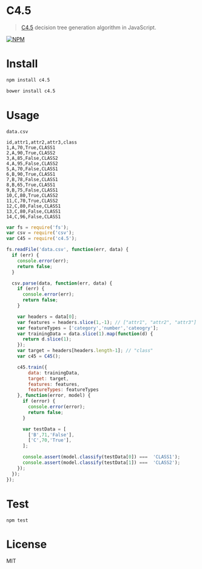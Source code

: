 # C4.5

> [C4.5](https://en.wikipedia.org/wiki/C4.5_algorithm) decision tree generation algorithm in JavaScript.

[![NPM](https://nodei.co/npm/c4.5.png)](https://nodei.co/npm/c4.5)

# Install

```bash
npm install c4.5
```

```bash
bower install c4.5
```

# Usage

`data.csv`

```csv
id,attr1,attr2,attr3,class
1,A,70,True,CLASS1
2,A,90,True,CLASS2
3,A,85,False,CLASS2
4,A,95,False,CLASS2
5,A,70,False,CLASS1
6,B,90,True,CLASS1
7,B,78,False,CLASS1
8,B,65,True,CLASS1
9,B,75,False,CLASS1
10,C,80,True,CLASS2
11,C,70,True,CLASS2
12,C,80,False,CLASS1
13,C,80,False,CLASS1
14,C,96,False,CLASS1
```

```javascript
var fs = require('fs');
var csv = require('csv');
var C45 = require('c4.5');

fs.readFile('data.csv', function(err, data) {
  if (err) {
    console.error(err);
    return false;
  }

  csv.parse(data, function(err, data) {
    if (err) {
      console.error(err);
      return false;
    }

    var headers = data[0];
    var features = headers.slice(1,-1); // ["attr1", "attr2", "attr3"]
    var featureTypes = ['category','number','cateogry'];
    var trainingData = data.slice(1).map(function(d) {
      return d.slice(1);
    });
    var target = headers[headers.length-1]; // "class"
    var c45 = C45();

    c45.train({
        data: trainingData,
        target: target,
        features: features,
        featureTypes: featureTypes
    }, function(error, model) {
      if (error) {
        console.error(error);
        return false;
      }

      var testData = [
        ['B',71,'False'],
        ['C',70,'True'],
      ];

      console.assert(model.classify(testData[0]) ===  'CLASS1');
      console.assert(model.classify(testData[1]) ===  'CLASS2');
    });
  });
});
```

# Test

```
npm test
```

# License

MIT

